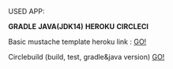 USED APP: 

<strong>GRADLE</strong>
<strong>JAVA(JDK14)</strong>
<strong>HEROKU</strong>
<strong>CIRCLECI</strong>

Basic mustache template heroku link : 
<a href="https://fast-bayou-48263.herokuapp.com/compute">GO!</a>

Circlebuild (build, test, gradle&java version)
<a href="https://app.circleci.com/pipelines/github/mvltyldrmm/Gradle_CICD_Deploy/19/workflows/a26ff6ba-a5e3-43a7-b259-c2eed949657e/jobs/19/steps">GO!</a>